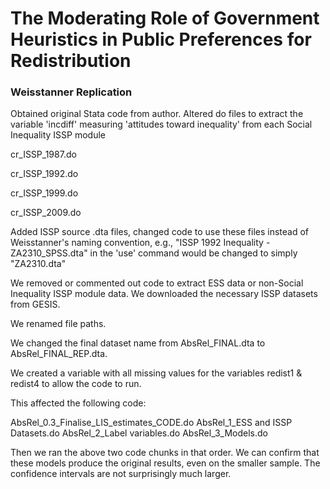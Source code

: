 # The Moderating Role of Government Heuristics in Public Preferences for Redistribution


### Weisstanner Replication

Obtained original Stata code from author.
Altered do files to extract the variable 'incdiff' measuring 'attitudes toward inequality' from each Social Inequality ISSP module

cr_ISSP_1987.do

cr_ISSP_1992.do

cr_ISSP_1999.do

cr_ISSP_2009.do

Added ISSP source .dta files, changed code to use these files instead of Weisstanner's naming convention, e.g., "ISSP 1992 Inequality - ZA2310_SPSS.dta" in the 'use' command would be changed to simply "ZA2310.dta"

We removed or commented out code to extract ESS data or non-Social Inequality ISSP module data. We downloaded the necessary ISSP datasets from GESIS.

We renamed file paths.

We changed the final dataset name from AbsRel_FINAL.dta to AbsRel_FINAL_REP.dta.

We created a variable with all missing values for the variables redist1 & redist4 to allow the code to run.

This affected the following code:

AbsRel_0.3_Finalise_LIS_estimates_CODE.do
AbsRel_1_ESS and ISSP Datasets.do
AbsRel_2_Label variables.do
AbsRel_3_Models.do

Then we ran the above two code chunks in that order. We can confirm that these models produce the original results, even on the smaller sample. The confidence intervals are not surprisingly much larger.

